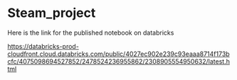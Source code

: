# Steam_project

Here is the link for the published notebook on databricks

https://databricks-prod-cloudfront.cloud.databricks.com/public/4027ec902e239c93eaaa8714f173bcfc/4075098694527852/2478524236955862/2308905554950632/latest.html

